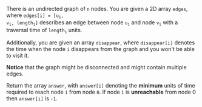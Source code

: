 There is an undirected graph of `n` nodes. You are given a 2D array `edges`, where <code>edges[i] = [u<sub>i</sub>, v<sub>i</sub>, length<sub>i</sub>]</code> describes an edge between node <code>u<sub>i</sub></code> and node <code>v<sub>i</sub></code> with a traversal time of <code>length<sub>i</sub></code> units.

Additionally, you are given an array `disappear`, where `disappear[i]` denotes the time when the node `i` disappears from the graph and you won't be able to visit it.

**Notice** that the graph might be disconnected and might contain multiple edges.

Return the array `answer`, with `answer[i]` denoting the **minimum** units of time required to reach node `i` from node `0`. If node `i` is **unreachable** from node 0 then `answer[i]` is `-1`.